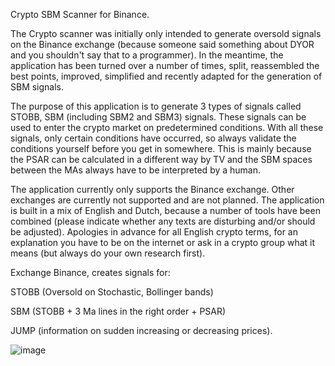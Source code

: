 Crypto SBM Scanner for Binance.

The Crypto scanner was initially only intended to generate oversold signals on the Binance exchange (because someone said something about DYOR and you shouldn't say that to a programmer). In the meantime, the application has been turned over a number of times, split, reassembled the best points, improved, simplified and recently adapted for the generation of SBM signals.

The purpose of this application is to generate 3 types of signals called STOBB, SBM (including SBM2 and SBM3) signals. These signals can be used to enter the crypto market on predetermined conditions. With all these signals, only certain conditions have occurred, so always validate the conditions yourself before you get in somewhere. This is mainly because the PSAR can be calculated in a different way by TV and the SBM spaces between the MAs always have to be interpreted by a human.

The application currently only supports the Binance exchange. Other exchanges are currently not supported and are not planned. The application is built in a mix of English and Dutch, because a number of tools have been combined (please indicate whether any texts are disturbing and/or should be adjusted). Apologies in advance for all English crypto terms, for an explanation you have to be on the internet or ask in a crypto group what it means (but always do your own research first).


Exchange Binance, creates signals for:

STOBB (Oversold on Stochastic, Bollinger bands)

SBM (STOBB + 3 Ma lines in the right order + PSAR)

JUMP (information on sudden increasing or decreasing prices).

![image](https://user-images.githubusercontent.com/125691344/219961181-4c9e3ff0-5421-4aa2-972b-dd9fb848b7be.png)

